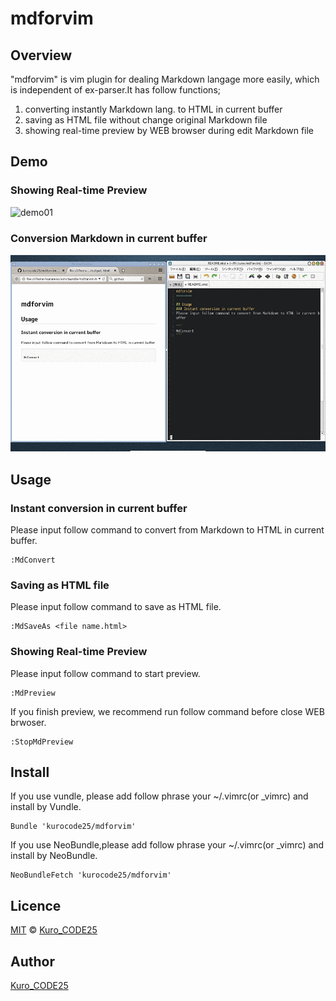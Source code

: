 mdforvim
========

## Overview

"mdforvim" is vim plugin for dealing Markdown langage more easily, which is independent of ex-parser.It has follow functions;

1. converting instantly Markdown lang. to HTML in current buffer
2. saving as HTML file without change original Markdown file
3. showing real-time preview by WEB browser during edit Markdown file

## Demo
### Showing Real-time Preview
![demo01](./mdpreview/images/demo01.gif)

### Conversion Markdown in current buffer
![demo02](./mdpreview/images/demo02.gif)

## Usage
### Instant conversion in current buffer
Please input follow command to convert from Markdown to HTML in current buffer.

```
:MdConvert
```

### Saving as HTML file
Please input follow command to save as HTML file.

```
:MdSaveAs <file name.html>
```

### Showing Real-time Preview
Please input follow command to start preview.

```
:MdPreview
```

If you finish preview, we recommend run follow command before close WEB brwoser.

```
:StopMdPreview
```

## Install
If you use vundle, please add follow phrase your ~/.vimrc(or \_vimrc) and install by Vundle.
```
Bundle 'kurocode25/mdforvim'
```

If you use NeoBundle,please add follow phrase your ~/.vimrc(or \_vimrc) and install by NeoBundle.

```
NeoBundleFetch 'kurocode25/mdforvim'
```

## Licence
[MIT](http://opensource.org/licenses/mit-license.php) &copy; [Kuro_CODE25](https://github.com/kurocode25)  

## Author
[Kuro_CODE25](https://github.com/kurocode25)  
